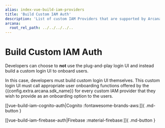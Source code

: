 ```yaml
---
alias: index-vue-build-iam-providers
title: 'Build Custom IAM Auth'
description: 'List of custom IAM Providers that are supported by Arcana Auth and how to build user authentication for onboarding Vue Web3 app users in apps integrated with the Arcana SDK.'
arcana:
  root_rel_path: ../../../../..
---
```


# Build Custom IAM Auth

Developers can choose to **not** use the plug-and-play login UI and instead build a custom login UI to onboard users.

In this case, developers must build custom login UI themselves. This custom login UI must call appropriate user onboarding functions offered by the {{config.extra.arcana.sdk_name}} for every custom IAM provider that they wish to provide as an onboarding option to the users.

[[vue-build-iam-cognito-auth|Cognito :fontawesome-brands-aws:]]{ .md-button }

[[vue-build-iam-firebase-auth|Firebase :material-firebase:]]{ .md-button }